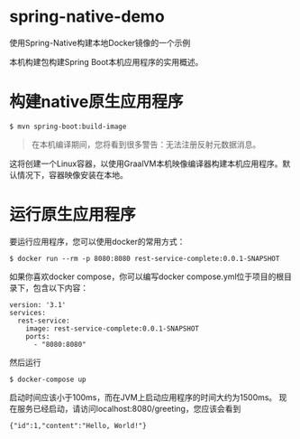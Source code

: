 # spring-native-demo
使用Spring-Native构建本地Docker镜像的一个示例



本机构建包构建Spring Boot本机应用程序的实用概述。

# 构建native原生应用程序
```
$ mvn spring-boot:build-image
```

> 在本机编译期间，您将看到很多警告：无法注册反射元数据消息。

这将创建一个Linux容器，以使用GraalVM本机映像编译器构建本机应用程序。默认情况下，容器映像安装在本地。

# 运行原生应用程序

要运行应用程序，您可以使用docker的常用方式：
```
$ docker run --rm -p 8080:8080 rest-service-complete:0.0.1-SNAPSHOT
```

如果你喜欢docker compose，你可以编写docker compose.yml位于项目的根目录下，包含以下内容：
```
version: '3.1'
services:
  rest-service:
    image: rest-service-complete:0.0.1-SNAPSHOT
    ports:
      - "8080:8080"
```
然后运行
```
$ docker-compose up
```

启动时间应该小于100ms，而在JVM上启动应用程序的时间大约为1500ms。
现在服务已经启动，请访问localhost:8080/greeting，您应该会看到
```
{"id":1,"content":"Hello, World!"}
```


